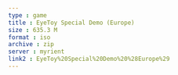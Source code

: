 ```yaml
---
type : game
title : EyeToy Special Demo (Europe)
size : 635.3 M
format : iso
archive : zip
server : myrient
link2 : EyeToy%20Special%20Demo%20%28Europe%29
---
```

